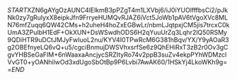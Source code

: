 $START$XZN6gAYgOzAUNC4lElkmB3pPZgT4m1LXVbj6/iJ0iYUOlfffbsCi2/pJkNk0zy7gRulyxX8eipkJfn9FrryeHUMQvRJAZ6iVct5JoWb1pAV6tVgoXVc8MLN76mfZuqq6QW42CMs+h2uheH4hoZxEGBwLr/nbmLJqtpxjCM5jis7trcxC0kUmA3ZPulbH1EdF+OkXUN+DsWSwdhODS6H2qYuuUrZq3Lqhr2lQ50RSMy9QDiHTR9uDCtJMJyFwIuoL2nu/KYV4I0TPwRcM6G381hBqv/YX/Y9yAOaR3g2OBEfnyeLQ6vQ+u5/cgciBnmujDWSVhxsrfSe6z9QhEHiRxT3zB2r0Ov3gCgvYHBSeGaFIM+6nWaaxaAncjycSRZItyRo74v2ppB3suZv4ekpPYhWDMzclVvGT0+yOANhilwOd3xdUgoSbOtBp9P6Lvbi7AwAK60/1HSkYj4LkoWKh9g==$END$